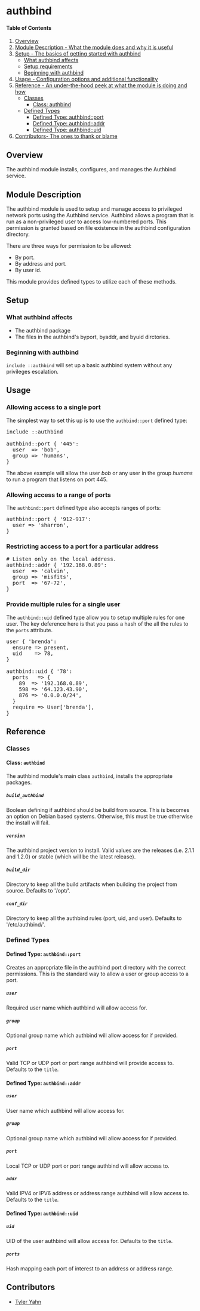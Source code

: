 # authbind

#### Table of Contents

1. [Overview](#overview)
2. [Module Description - What the module does and why it is useful](#module-description)
3. [Setup - The basics of getting started with authbind](#setup)
    * [What authbind affects](#what-authbind-affects)
    * [Setup requirements](#setup-requirements)
    * [Beginning with authbind](#beginning-with-authbind)
4. [Usage - Configuration options and additional functionality](#usage)
5. [Reference - An under-the-hood peek at what the module is doing and how](#reference)
    * [Classes](#classes)
        * [Class: authbind](#class-authbind)
    * [Defined Types](#defined-types)
        * [Defined Type: authbind::port](#defined-type-authbindport)
        * [Defined Type: authbind::addr](#defined-type-authbindaddr)
        * [Defined Type: authbind::uid](#defined-type-authbinduid)
6. [Contributors- The ones to thank or blame](#contributors)

## Overview

The authbind module installs, configures, and manages the Authbind service.

## Module Description

The authbind module is used to setup and manage access to privileged network ports using the Authbind service.  Authbind allows a program that is run as a non-privileged user to access low-numbered ports. This permission is granted based on file existence in the authbind configuration directory.

There are three ways for permission to be allowed:

* By port.
* By address and port.
* By user id.

This module provides defined types to utilize each of these methods.

## Setup

### What authbind affects

* The authbind package
* The files in the authbind's byport, byaddr, and byuid dirctories.

### Beginning with authbind

`include ::authbind` will set up a basic authbind system without any privileges escalation.

## Usage

### Allowing access to a single port

The simplest way to set this up is to use the `authbind::port` defined type:

<pre>
include ::authbind

authbind::port { '445':
  user  => 'bob',
  group => 'humans',
}
</pre>

The above example will allow the user *bob* or any user in the group *humans* to run a program that listens on port 445.

### Allowing access to a range of ports

The `authbind::port` defined type also accepts ranges of ports:

<pre>
authbind::port { '912-917':
  user => 'sharron',
}
</pre>

### Restricting access to a port for a particular address

<pre>
# Listen only on the local address.
authbind::addr { '192.168.0.89':
  user  => 'calvin',
  group => 'misfits',
  port  => '67-72',
}
</pre>

### Provide multiple rules for a single user

The `authbind::uid` defined type allow you to setup multiple rules for one user.  The key deference here is that you pass a hash of the all the rules to the `ports` attribute.

<pre>
user { 'brenda':
  ensure => present,
  uid    => 78,
}

authbind::uid { '78':
  ports   => {
    89  => '192.168.0.89',
    598 => '64.123.43.90',
    876 => '0.0.0.0/24',
  }
  require => User['brenda'],
}
</pre>

## Reference

### Classes

#### Class: `authbind`

The authbind module's main class `authbind`, installs the appropriate packages.

##### `build_authbind`

   Boolean defining if authbind should be build from source.  This is becomes an option on Debian based systems. Otherwise, this must be true otherwise the install will fail.

##### `version`

   The authbind project version to install.  Valid values are the releases (i.e. 2.1.1 and 1.2.0) or stable (which will be the latest release).

##### `build_dir`

   Directory to keep all the build artifacts when building the project from source.  Defaults to '/opt/'.

##### `conf_dir`

   Directory to keep all the authbind rules (port, uid, and user).  Defaults to '/etc/authbind/'.

### Defined Types

#### Defined Type: `authbind::port`

Creates an appropriate file in the authbind port directory with the correct permissions.  This is the standard way to allow a user or group access to a port.

##### `user`

Required user name which authbind will allow access for.

##### `group`

Optional group name which authbind will allow access for if provided.

##### `port`

Valid TCP or UDP port or port range authbind will provide access to. Defaults to the `title`.

#### Defined Type: `authbind::addr`

##### `user`

User name which authbind will allow access for.

##### `group`

Optional group name which authbind will allow access for if provided.

##### `port`

Local TCP or UDP port or port range authbind will allow access to.

##### `addr`

Valid IPV4 or IPV6 address or address range authbind will allow access to. Defaults to the `title`.

#### Defined Type: `authbind::uid`

##### `uid`

UID of the user authbind will allow access for. Defaults to the `title`.

##### `ports`

Hash mapping each port of interest to an address or address range.

## Contributors

* [Tyler Yahn](https://github.com/MrAlias)
